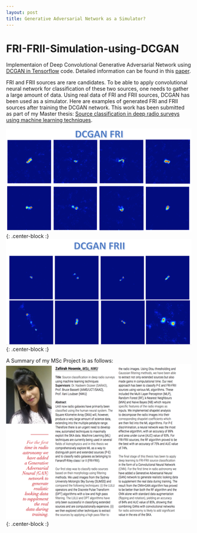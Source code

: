 ```yaml
---
layout: post
title: Generative Adversarial Network as a Simulator?
---
```

# FRI-FRII-Simulation-using-DCGAN

Implementaion of Deep Convolutional Generative Adversarial Network using [DCGAN in Tensorflow](https://github.com/carpedm20/DCGAN-tensorflow) code. Detailed information can be found in this [paper](https://arxiv.org/abs/1511.06434). 

FRI and FRII sources are rare candidates. To be able to apply convolutional neural network for classification of these two sources, one needs to gather a large amount of data. Using real data of FRI and FRII sources, DCGAN has been used as a simulator. Here are examples of generated FRI and FRII sources after training the DCGAN network. This work has been submitted as part of my Master thesis: [Source classification in deep radio surveys using machine learning techniques](https://repository.nwu.ac.za/handle/10394/31250).

![DCGAN_FRI](../assets/img/DCGAN_FRI.png){: .center-block :}
![DCGAN_FRII](../assets/img/DCGAN_FRII.png){: .center-block :}


A Summary of my MSc Project is as follows:
![Summary](../assets/img/summary.png){: .center-block :}

